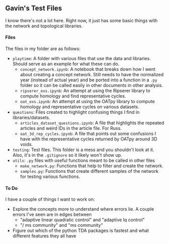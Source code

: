 ## Gavin's Test Files
I know there's not a lot here. Right now, it just has some basic things with the network and topological libraries.

#### Files
The files in my folder are as follows:
- `playtime`: A folder with various files that use the data and libraries. Should serve as an example for what these can do.
    - `concept_network.ipynb`: A notebook that breaks down how I went about creating a concept network. Still needs to have the normalized year (instead of actual year) and be ported into a function in a `.py` folder so it can be called easily in other documents in other analysis.
    - `ripserer_exs.ipynb`: An attempt at using the Ripserer library to compute homology and find representative cycles.
    - `oat_exs.ipynb`: An attempt at using the OATpy library to compute homology and representative cycles on various datasets.
- `questions`: Files created to highlight confusing things I find in libraries/datasets.
    - `articles_dataset_questions.ipynb`: A file that highlights the repeated articles and weird IDs in the article file. For Russ.
    - `oat_3d_rep_cycles.ipynb`: A file that points out some confusions I have with the representative cycles returned by OATpy around 3D voids.
- `testing`: Test files. This folder is a mess and you shouldn't look at it. Also, it's in the `.gitignore` so it likely won't show up.
- `utils`: `.py` files with useful functions meant to be called in other files
    - `make_network.py`: Functions that help to filter and create the network.
    - `samples.py`: Functions that create different samples of the network for testing various functions.

#### To Do
I have a couple of things I want to work on:
- Explore the concepts more to understand where errors lie. A couple errors I've seen are in edges between
    - "adaptive linear quadratic control" and "adaptive lq control"
    - "/ ms community" and "ms community"
- Figure out which of the python TDA packages is fastest and what different features they all have